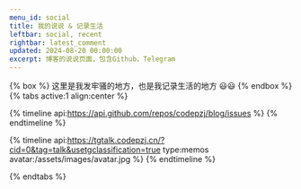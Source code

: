 ```yaml
---
menu_id: social
title: 我的说说 & 记录生活
leftbar: social, recent
rightbar: latest_comment
updated: 2024-08-20 00:00:00
excerpt: 博客的说说页面，包含Github，Telegram
---
```


{% box %}
这里是我发牢骚的地方，也是我记录生活的地方 😃😃
{% endbox %}
{% tabs active:1 align:center %}

<!-- tab Github -->

{% timeline api:https://api.github.com/repos/codepzj/blog/issues %}
{% endtimeline %}

<!-- tab Telegram -->

{% timeline api:https://tgtalk.codepzj.cn/?cid=0&tag=talk&usetgclassification=true type:memos avatar:/assets/images/avatar.jpg %}
{% endtimeline %}

{% endtabs %}
